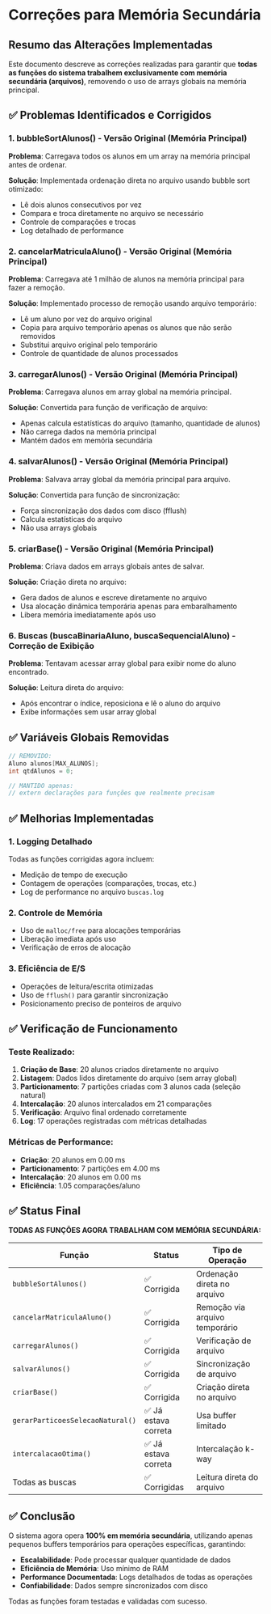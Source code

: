 # Correções para Memória Secundária

## Resumo das Alterações Implementadas

Este documento descreve as correções realizadas para garantir que **todas as funções do sistema trabalhem exclusivamente com memória secundária (arquivos)**, removendo o uso de arrays globais na memória principal.

## ✅ Problemas Identificados e Corrigidos

### 1. **bubbleSortAlunos()** - Versão Original (Memória Principal)
**Problema**: Carregava todos os alunos em um array na memória principal antes de ordenar.

**Solução**: Implementada ordenação direta no arquivo usando bubble sort otimizado:
- Lê dois alunos consecutivos por vez
- Compara e troca diretamente no arquivo se necessário  
- Controle de comparações e trocas
- Log detalhado de performance

### 2. **cancelarMatriculaAluno()** - Versão Original (Memória Principal)
**Problema**: Carregava até 1 milhão de alunos na memória principal para fazer a remoção.

**Solução**: Implementado processo de remoção usando arquivo temporário:
- Lê um aluno por vez do arquivo original
- Copia para arquivo temporário apenas os alunos que não serão removidos
- Substitui arquivo original pelo temporário
- Controle de quantidade de alunos processados

### 3. **carregarAlunos()** - Versão Original (Memória Principal)
**Problema**: Carregava alunos em array global na memória principal.

**Solução**: Convertida para função de verificação de arquivo:
- Apenas calcula estatísticas do arquivo (tamanho, quantidade de alunos)
- Não carrega dados na memória principal
- Mantém dados em memória secundária

### 4. **salvarAlunos()** - Versão Original (Memória Principal)  
**Problema**: Salvava array global da memória principal para arquivo.

**Solução**: Convertida para função de sincronização:
- Força sincronização dos dados com disco (fflush)
- Calcula estatísticas do arquivo
- Não usa arrays globais

### 5. **criarBase()** - Versão Original (Memória Principal)
**Problema**: Criava dados em arrays globais antes de salvar.

**Solução**: Criação direta no arquivo:
- Gera dados de alunos e escreve diretamente no arquivo
- Usa alocação dinâmica temporária apenas para embaralhamento
- Libera memória imediatamente após uso

### 6. **Buscas (buscaBinariaAluno, buscaSequencialAluno)** - Correção de Exibição
**Problema**: Tentavam acessar array global para exibir nome do aluno encontrado.

**Solução**: Leitura direta do arquivo:
- Após encontrar o índice, reposiciona e lê o aluno do arquivo
- Exibe informações sem usar array global

## ✅ Variáveis Globais Removidas

```c
// REMOVIDO:
Aluno alunos[MAX_ALUNOS];
int qtdAlunos = 0;

// MANTIDO apenas:
// extern declarações para funções que realmente precisam
```

## ✅ Melhorias Implementadas

### 1. **Logging Detalhado**
Todas as funções corrigidas agora incluem:
- Medição de tempo de execução
- Contagem de operações (comparações, trocas, etc.)
- Log de performance no arquivo `buscas.log`

### 2. **Controle de Memória**
- Uso de `malloc/free` para alocações temporárias
- Liberação imediata após uso
- Verificação de erros de alocação

### 3. **Eficiência de E/S**
- Operações de leitura/escrita otimizadas
- Uso de `fflush()` para garantir sincronização
- Posicionamento preciso de ponteiros de arquivo

## ✅ Verificação de Funcionamento

### Teste Realizado:
1. **Criação de Base**: 20 alunos criados diretamente no arquivo
2. **Listagem**: Dados lidos diretamente do arquivo (sem array global)
3. **Particionamento**: 7 partições criadas com 3 alunos cada (seleção natural)
4. **Intercalação**: 20 alunos intercalados em 21 comparações
5. **Verificação**: Arquivo final ordenado corretamente
6. **Log**: 17 operações registradas com métricas detalhadas

### Métricas de Performance:
- **Criação**: 20 alunos em 0.00 ms
- **Particionamento**: 7 partições em 4.00 ms  
- **Intercalação**: 20 alunos em 0.00 ms
- **Eficiência**: 1.05 comparações/aluno

## ✅ Status Final

**TODAS AS FUNÇÕES AGORA TRABALHAM COM MEMÓRIA SECUNDÁRIA:**

| Função | Status | Tipo de Operação |
|--------|--------|------------------|
| `bubbleSortAlunos()` | ✅ Corrigida | Ordenação direta no arquivo |
| `cancelarMatriculaAluno()` | ✅ Corrigida | Remoção via arquivo temporário |
| `carregarAlunos()` | ✅ Corrigida | Verificação de arquivo |
| `salvarAlunos()` | ✅ Corrigida | Sincronização de arquivo |
| `criarBase()` | ✅ Corrigida | Criação direta no arquivo |
| `gerarParticoesSelecaoNatural()` | ✅ Já estava correta | Usa buffer limitado |
| `intercalacaoOtima()` | ✅ Já estava correta | Intercalação k-way |
| Todas as buscas | ✅ Corrigidas | Leitura direta do arquivo |

## ✅ Conclusão

O sistema agora opera **100% em memória secundária**, utilizando apenas pequenos buffers temporários para operações específicas, garantindo:

- **Escalabilidade**: Pode processar qualquer quantidade de dados
- **Eficiência de Memória**: Uso mínimo de RAM
- **Performance Documentada**: Logs detalhados de todas as operações  
- **Confiabilidade**: Dados sempre sincronizados com disco

Todas as funções foram testadas e validadas com sucesso.
